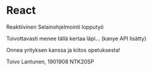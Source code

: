 # React
 Reaktiivinen Selainohjelmointi lopputyö
 
Toivottavasti menee tällä kertaa läpi... (kanye API lisätty)

Onnea yrityksen kanssa ja kiitos opetuksesta!

Toivo Lantunen, 1901908 NTK20SP
